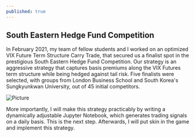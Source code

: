 ```yaml
---
published: true
---
```

## South Eastern Hedge Fund Competition


In February 2021, my team of fellow students and I worked on an optimized VIX Future Term Structure Carry Trade, that secured us a finalist spot in the prestigious South Eastern Hedge Fund Competition. Our strategy is an aggressive strategy that captures basis premiums along the VIX Futures term structure while being hedged against tail risk. Five finalists were selected, with groups from London Business School and South Korea's Sungkyunkwan University, out of 45 initial competitors.

![Picture](https://github.com/kgerding/kgerding.github.io/blob/master/Vola.jpg?raw=true)


More importantly, I will make this strategy practicably by writing a dynamically adjustable Jupyter Notebook, which generates trading signals on a daily basis. This is the next step. Afterwards, I will put skin in the game and implement this strategy.

